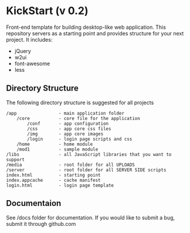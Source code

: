 KickStart (v 0.2)
==================

Front-end template for building desktop-like web application. This repository servers as a 
starting point and provides structure for your next project. It includes:

- jQuery
- w2ui
- font-awesome
- less

Directory Structure
--------------------

The following directory structure is suggested for all projects

	/app                - main application folder
	    /core           - core file for the application
	        /conf	    - app configuration
	        /css        - app core css files
	        /img        - app core images
	        /login      - login page scripts and css
	    /home           - home module
	    /mod1           - sample module
	/libs               - all JavaScript libraries that you want to support
	/media              - root folder for all UPLOADS
	/server             - root folder for all SERVER SIDE scripts
	index.html          - starting point
	index.appcache      - cache manifest
	login.html          - login page template

Documentaion
--------------------

See /docs folder for documentation. If you would like to submit a bug, submit it through github.com
